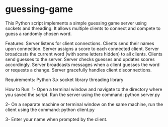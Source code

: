 # guessing-game
This Python script implements a simple guessing game server using sockets and threading. It allows multiple clients to connect and compete to guess a randomly chosen word.

Features:
Server listens for client connections.
Clients send their names upon connection.
Server assigns a score to each connected client.
Server broadcasts the current word (with some letters hidden) to all clients.
Clients send guesses to the server.
Server checks guesses and updates scores accordingly.
Server broadcasts messages when a client guesses the word or requests a change.
Server gracefully handles client disconnections.

Requirements:
Python 3.x
socket library
threading library

How to Run:
1- Open a terminal window and navigate to the directory where you saved the script.
Run the server using the command:
python server.py

2- On a separate machine or terminal window on the same machine, run the client using the command:
python client.py

3- Enter your name when prompted by the client.



